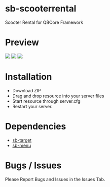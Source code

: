 # sb-scooterrental
Scooter Rental for QBCore Framework


# Preview
<img src="https://i.imgur.com/FvVM499.png?width=1036&height=583" />
<img src="https://i.imgur.com/3yw8c2y.png?width=1036&height=583" />
<img src="https://i.imgur.com/DCbee3M.png?width=1036&height=583" />

# Installation
- Download ZIP
- Drag and drop resource into your server files
- Start resource through server.cfg
- Restart your server.
# Dependencies 
- [sb-target](https://github.com/BerkieBb/sb-target)
- [sb-menu](https://github.com/qbcore-framework/sb-menu)

# Bugs / Issues 
Please Report Bugs and Issues in the Issues Tab.
